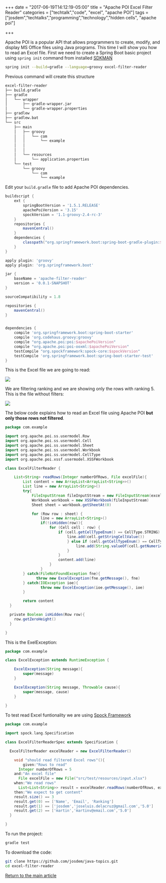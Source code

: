 +++
date = "2017-06-19T14:12:19-05:00"
title = "Apache POI Excel Filter Reader"
categories = ["techtalk","code", "excel", "apache POI"]
tags = ["josdem","techtalks","programming","technology","hidden cells", "apache poi"]

+++


Apache POI is a popular API that allows programmers to create, modify, and display MS Office files using Java programs. This time I will show you how to read an Excel file. First we need to create a Spring Boot basic project using `spring init` command from installed [SDKMAN](http://sdkman.io/index.html)

```bash
spring init --build=gradle --language=groovy excel-filter-reader
```

Previous command will create this structure

```bash
excel-filter-reader
├── build.gradle
├── gradle
│   └── wrapper
│       ├── gradle-wrapper.jar
│       └── gradle-wrapper.properties
├── gradlew
├── gradlew.bat
└── src
    ├── main
    │   ├── groovy
    │   │   └── com
    │   │       └── example
    │   │           
    │   │           
    │   └── resources
    │       └── application.properties
    └── test
        └── groovy
            └── com
                └── example                   
```

Edit your `build.gradle` file to add Apache POI dependencies.

```groovy
buildscript {
	ext {
		springBootVersion = '1.5.1.RELEASE'
		apachePoiVersion = '3.15'
		spockVersion = '1.1-groovy-2.4-rc-3'
	}
	repositories {
		mavenCentral()
	}
	dependencies {
		classpath("org.springframework.boot:spring-boot-gradle-plugin:${springBootVersion}")
	}
}

apply plugin: 'groovy'
apply plugin: 'org.springframework.boot'

jar {
	baseName = 'apache-filter-reader'
	version = '0.0.1-SNAPSHOT'
}

sourceCompatibility = 1.8

repositories {
	mavenCentral()
}


dependencies {
	compile 'org.springframework.boot:spring-boot-starter'
	compile 'org.codehaus.groovy:groovy'
	compile "org.apache.poi:poi:$apachePoiVersion"
	compile "org.apache.poi:poi-ooxml:$apachePoiVersion"
	testCompile "org.spockframework:spock-core:$spockVersion"
	testCompile 'org.springframework.boot:spring-boot-starter-test'
}

```

This is the Excel file we are going to read:

<img src="/img/techtalks/java/excel_filter.png">

We are filtering ranking and we are showing only the rows with ranking 5. This is the file without filters:

<img src="/img/techtalks/java/excel_without_filter.png">

The below code explains how to read an Excel file using Apache POI **but only those rows not filtered**.

```groovy
package com.example

import org.apache.poi.ss.usermodel.Row
import org.apache.poi.ss.usermodel.Cell
import org.apache.poi.ss.usermodel.Sheet
import org.apache.poi.ss.usermodel.Workbook
import org.apache.poi.ss.usermodel.CellType
import org.apache.poi.xssf.usermodel.XSSFWorkbook

class ExcelFilterReader {

	List<String> readRows(Integer numberOfRows, File excelFile){
		List content = new ArrayList<ArrayList<String>>()
		List line = new ArrayList<String>()
		try{
			FileInputStream fileInputStream = new FileInputStream(excelFile)
			Workbook workbook = new XSSFWorkbook(fileInputStream)
			Sheet sheet = workbook.getSheetAt(0)

			for (Row row : sheet) {
				line = new ArrayList<String>()
				if(!isHidden(row)){
					for (Cell cell : row) {
						if (cell.getCellTypeEnum() == CellType.STRING) {
							line.add(cell.getStringCellValue())
							} else if (cell.getCellTypeEnum() == CellType.NUMERIC) {
								line.add(String.valueOf(cell.getNumericCellValue()))
							}
						}
						content.add(line)
					}
				}
		} catch(FileNotFoundException fne){
			  throw new ExcelException(fne.getMessage(), fne)
		} catch(IOException ioe){
				throw new ExcelException(ioe.getMessage(), ioe)
		}

		return content
  }

  private Boolean isHidden(Row row){
    row.getZeroHeight()
  }

}
```

This is the ExelException:

```groovy
package com.example

class ExcelException extends RuntimeException {

	ExcelException(String message){
		super(message)
	}

	ExcelException(String message, Throwable cause){
		super(message, cause)
	}
	
}
```

To test read Excel funtionality we are using [Spock Framework](http://spockframework.org/spock/docs/1.1-rc-3/index.html)

```groovy
package com.example

import spock.lang.Specification

class ExcelFilterReaderSpec extends Specification {

  ExcelFilterReader excelReader = new ExcelFilterReader()

	void "should read filtered Excel rows"(){
		given:"Rows to read"
      Integer numberOfRows = 5
    and:"An excel file"
      File excelFile = new File("src/test/resources/input.xlsx")
    when:"We read rows"
      List<List<String>> result = excelReader.readRows(numberOfRows, excelFile)
    then:"We expect to get content"
    result.size() == 3
    result.get(0) == ['Name', 'Email', 'Ranking']
    result.get(1) == ['josdem','joseluis.delacruz@gmail.com','5.0']
    result.get(2) == ['martin','martinv@email.com','5.0']
  }	

} 
```

To run the project:

```bash
gradle test
```

To download the code:

```bash
git clone https://github.com/josdem/java-topics.git
cd excel-filter-reader
```


[Return to the main article](/techtalk/java)
